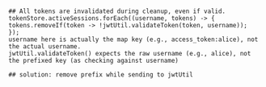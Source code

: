 ### 
	## All tokens are invalidated during cleanup, even if valid.
	tokenStore.activeSessions.forEach((username, tokens) -> {
    tokens.removeIf(token -> !jwtUtil.validateToken(token, username));
	});
	username here is actually the map key (e.g., access_token:alice), not the actual username.
	jwtUtil.validateToken() expects the raw username (e.g., alice), not the prefixed key (as checking against username)

	## solution: remove prefix while sending to jwtUtil
	
	
